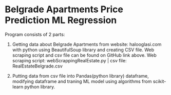 # Belgrade Apartments Price Prediction ML Regression

Program consists of 2 parts:
1. Getting data about Belgrade Apartments from website: halooglasi.com with python using BeautifulSoup
library and creating CSV file. Web scraping script and csv file can be found on GitHub link above. Web
scraping script: webScrappingRealEstate.py | csv file: RealEstateBelgrade.csv

2. Putting data from csv file into Pandas(python library) dataframe, modifying dataframe and traning ML
model using algorithms from scikit-learn python library.
